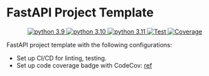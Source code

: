 # FastAPI Project Template

<p align="center">

<a href="https://www.python.org/downloads/release/python-390/" target="_blank">
    <img src="https://img.shields.io/badge/python-3.9-blue.svg" alt="python 3.9">
</a>
<a href="https://www.python.org/downloads/release/python-3100/" target="_blank">
    <img src="https://img.shields.io/badge/python-3.10-blue.svg" alt="python 3.10">
</a>
<a href="https://www.python.org/downloads/release/python-3110/" target="_blank">
    <img src="https://img.shields.io/badge/python-3.11-blue.svg" alt="python 3.11">
</a>
<a href="https://github.com/kimdoanh89/fastapi_template/actions?query=workflow%3ATest" target="_blank">
    <img src="https://github.com/kimdoanh89/fastapi_template/workflows/Test/badge.svg" alt="Test">
</a>
<a href="https://codecov.io/gh/kimdoanh89/fastapi_template" target="_blank">
    <img src="https://codecov.io/gh/kimdoanh89/fastapi_template/branch/master/graph/badge.svg?token=I05R6KB0ZV" alt="Coverage">
</a>
</p>

FastAPI project template with the following configurations:
- Set up CI/CD for linting, testing.
- Set up code coverage badge with CodeCov: [ref](https://docs.codecov.com/docs)
